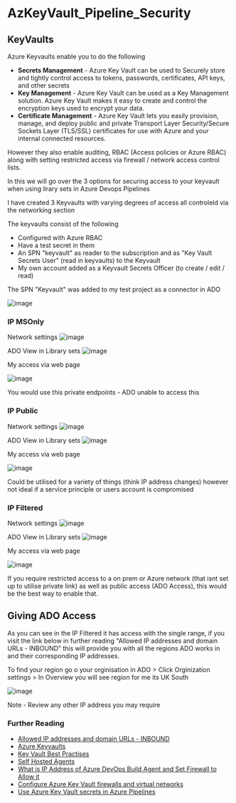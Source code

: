 # AzKeyVault_Pipeline_Security

## KeyVaults

Azure Keyvaults enable you to do the following 

* **Secrets Management** - Azure Key Vault can be used to Securely store and tightly control access to tokens, passwords, certificates, API keys, and other secrets
* **Key Management** - Azure Key Vault can be used as a Key Management solution. Azure Key Vault makes it easy to create and control the encryption keys used to encrypt your data.
* **Certificate Management** - Azure Key Vault lets you easily provision, manage, and deploy public and private Transport Layer Security/Secure Sockets Layer (TLS/SSL) certificates for use with Azure and your internal connected resources.

However they also enable auditing, RBAC (Access policies or Azure RBAC) along with setting restricted access via firewall / network access control lists.

In this we will go over the 3 options for securing access to your keyvault when using lirary sets in Azure Devops Pipelines 

I have created 3 Keyvaults with varying degrees of access all controleld via the networking section 

The keyvaults consist of the following

* Configured with Azure RBAC
* Have a test secret in them
* An SPN "keyvault" as reader to the subscription and as "Key Vault Secrets User" (read in keyvaults) to the Keyvault
* My own account added as a Keyvault Secrets Officer (to create / edit / read)

The SPN "Keyvault" was added to my test project as a connector in ADO 


![image](https://github.com/knowlesy/AzKeyVault_Pipeline_Security/assets/20459678/9d681e8f-d9c1-4ad1-9e36-dc56011d39a1)


### IP MSOnly  
Network settings
![image](https://github.com/knowlesy/AzKeyVault_Pipeline_Security/assets/20459678/9c5265cb-a606-42a5-9f53-e0f9ae7ee1a5)

ADO View in Library sets 
![image](https://github.com/knowlesy/AzKeyVault_Pipeline_Security/assets/20459678/bb176497-a8f6-4298-b9c4-6ec9cd712350)

My access via web page

![image](https://github.com/knowlesy/AzKeyVault_Pipeline_Security/assets/20459678/7e94d6d2-23e0-40e1-9474-8df3da09c888)


You would use this private endpoints - ADO unable to access this

### IP Public 
Network settings
![image](https://github.com/knowlesy/AzKeyVault_Pipeline_Security/assets/20459678/1964f2f1-6998-46af-840e-0fa177e494d5)

ADO View in Library sets 
![image](https://github.com/knowlesy/AzKeyVault_Pipeline_Security/assets/20459678/0e382900-5863-424b-ad78-1b00363bbeaa)

My access via web page

![image](https://github.com/knowlesy/AzKeyVault_Pipeline_Security/assets/20459678/e8f4a1a2-e8e5-40d0-a99f-64ea643d8706)


Could be utilised for a variety of things (think IP address changes)  however not ideal if a service principle or users account is compromised

### IP Filtered 
Network settings
![image](https://github.com/knowlesy/AzKeyVault_Pipeline_Security/assets/20459678/9bb7f96f-8296-41d9-8017-67b5ad0eabc3)

ADO View in Library sets 
![image](https://github.com/knowlesy/AzKeyVault_Pipeline_Security/assets/20459678/b0e36d1a-8bb8-48e6-ab9b-3572dd268698)

My access via web page

![image](https://github.com/knowlesy/AzKeyVault_Pipeline_Security/assets/20459678/fd6b4b8e-98a9-43d7-a658-b0e21a46896d)


If you require restricted access to a on prem or Azure network (that isnt set up to utilise private link) as well as public access (ADO Access), this would be the best way  to enable that. 

## Giving ADO Access 
As you can see in the IP Filtered it has access with the single range, if you visit the link below in further reading "Allowed IP addresses and domain URLs - INBOUND" this will provide you with all the regions ADO works in and their corresponding IP addresses.

To find your region go o your orginisation in ADO > Click Orginization settings > In Overview you will see region for me its UK South

![image](https://github.com/knowlesy/AzKeyVault_Pipeline_Security/assets/20459678/91fc1aed-5bf7-4dbc-8883-8e5a6b1c3e4a)

Note - Review any other IP address you may require 

### Further Reading 
* [Allowed IP addresses and domain URLs - INBOUND](https://learn.microsoft.com/en-us/azure/devops/organizations/security/allow-list-ip-url?view=azure-devops&tabs=IP-V4#inbound-connections)
* [Azure Keyvaults](https://learn.microsoft.com/en-us/azure/key-vault/)
* [Key Vault Best Practises](https://learn.microsoft.com/en-us/azure/key-vault/general/best-practices)
* [Self Hosted Agents](https://learn.microsoft.com/en-gb/azure/devops/pipelines/agents/windows-agent?view=azure-devops)
* [What is IP Address of Azure DevOps Build Agent and Set Firewall to Allow it](https://build5nines.com/what-is-ip-address-of-azure-devops-build-agent-and-set-firewall-to-allow-it/)
* [Configure Azure Key Vault firewalls and virtual networks](https://learn.microsoft.com/en-gb/azure/key-vault/general/network-security?WT.mc_id=Portal-Microsoft_Azure_KeyVault)
* [Use Azure Key Vault secrets in Azure Pipelines](https://learn.microsoft.com/en-us/azure/devops/pipelines/release/azure-key-vault?view=azure-devops&tabs=yaml)
